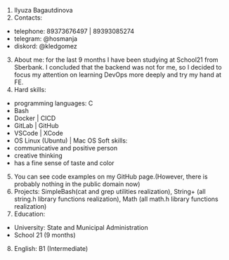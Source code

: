 1. Ilyuza Bagautdinova
2. Contacts:
- telephone: 89373676497 | 89393085274
- telegram: @hosmanja
- diskord: @kledgomez
3. About me: for the last 9 months I have been studying at School21 from Sberbank. I concluded that the backend was not for me, so I decided to focus my attention on learning DevOps more deeply and try my hand at FE.
4. Hard skills:
- programming languages: С
- Bash
- Docker | CICD
- GitLab | GitHub
- VSCode | XCode
- OS Linux (Ubuntu) | Mac OS
 Soft skills:
- communicative and positive person
- creative thinking
- has a fine sense of taste and color
5. You can see code examples on my GitHub page.(However, there is probably nothing in the public domain now)
6. Projects: SimpleBash(cat and grep utilities realization), String+ (all string.h library functions realization), Math (all math.h library functions realization)
7. Еducation:
- University: State and Municipal Administration
- School 21 (9 months)
8. English: B1 (Intermediate)


